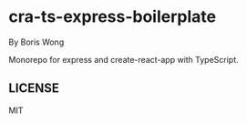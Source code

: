 # cra-ts-express-boilerplate

By Boris Wong

Monorepo for express and create-react-app with TypeScript.

## LICENSE

MIT
